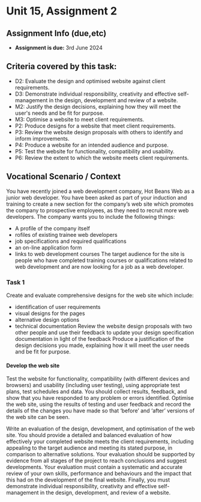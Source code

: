 # Unit 15, Assignment 2

## Assignment Info (due,etc)
* **Assignment is due:** 3rd June 2024

## Criteria covered by this task:
* D2: Evaluate the design and optimised website against client requirements.
* D3: Demonstrate individual responsibility, creativity and effective self-
management in the design, development and review of a website.
* M2: Justify the design decisions, explaining how they will meet the user's needs and be fit for purpose.
* M3: Optimise a website to meet client requirements.
* P2: Produce designs for a website that meet client requirements.
* P3: Review the website design proposals with others to identify and inform improvements.
* P4: Produce a website for an intended audience and purpose.
* P5: Test the website for functionality, compatibility and usability.
* P6: Review the extent to which the website meets client requirements.

## Vocational Scenario / Context
You have recently joined a web development company, Hot
Beans Web as a junior web developer. You have been asked
as part of your induction and training to create a new section
for the company’s web site which promotes the company to
prospective employees, as they need to recruit more web
developers. The company wants you to include the following
things:
* A profile of the company itself
* rofiles of existing trainee web developers
* job specifications and required qualifications
* an on-line application form
* links to web development courses
The target audience for the site is people who have
completed training courses or qualifications related to web
development and are now looking for a job as a web
developer.

### Task 1

Create and evaluate comprehensive designs for the web site which include:
* identification of user requirements
* visual designs for the pages
* alternative design options
* technical documentation
Review the website design proposals with two other people
and use their feedback to update your design specification
documentation in light of the feedback
Produce a justification of the design decisions you made,
explaining how it will meet the user needs and be fit for purpose.

#### Develop the web site
Test the website for functionality, compatibility (with
different devices and browsers) and usability (including user
testing), using appropriate test plans, test schedules and
data. You should collect results, feedback, and show that you
have responded to any problem or errors identified.
Optimise the web site, using the results of testing and user
feedback and record the details of the changes you have
made so that ‘before’ and ‘after’ versions of the web site can
be seen.

Write an evaluation of the design, development, and
optimisation of the web site. You should provide a detailed
and balanced evaluation of how effectively your completed
website meets the client requirements, including appealing
to the target audience and meeting its stated purpose, in
comparison to alternative solutions. Your evaluation should
be supported by evidence from all stages of the project to
reach conclusions and suggest developments. Your
evaluation must contain a systematic and accurate review of
your own skills, performance and behaviours and the impact
that this had on the development of the final website.
Finally, you must demonstrate individual responsibility,
creativity and effective self-management in the design,
development, and review of a website.